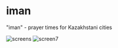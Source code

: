 # iman
"iman" - prayer times for Kazakhstani cities

![screens](https://user-images.githubusercontent.com/26632163/50426090-b0cc7880-08af-11e9-808a-93d493cce68b.png)
![screen7](https://user-images.githubusercontent.com/26632163/50426091-b0cc7880-08af-11e9-8f5d-891040c878aa.jpg)
